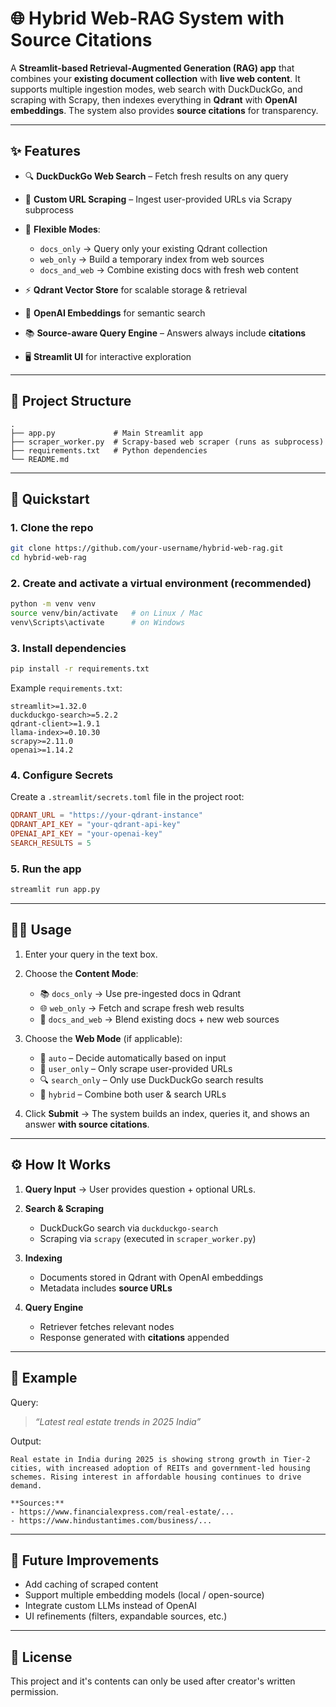 # 🌐 Hybrid Web-RAG System with Source Citations

A **Streamlit-based Retrieval-Augmented Generation (RAG) app** that combines your **existing document collection** with **live web content**. It supports multiple ingestion modes, web search with DuckDuckGo, and scraping with Scrapy, then indexes everything in **Qdrant** with **OpenAI embeddings**. The system also provides **source citations** for transparency.

---

## ✨ Features

* 🔍 **DuckDuckGo Web Search** – Fetch fresh results on any query
* 🔗 **Custom URL Scraping** – Ingest user-provided URLs via Scrapy subprocess
* 🧩 **Flexible Modes**:

  * `docs_only` → Query only your existing Qdrant collection
  * `web_only` → Build a temporary index from web sources
  * `docs_and_web` → Combine existing docs with fresh web content
* ⚡ **Qdrant Vector Store** for scalable storage & retrieval
* 🔑 **OpenAI Embeddings** for semantic search
* 📚 **Source-aware Query Engine** – Answers always include **citations**
* 🖥️ **Streamlit UI** for interactive exploration

---

## 📂 Project Structure

```
.
├── app.py             # Main Streamlit app
├── scraper_worker.py  # Scrapy-based web scraper (runs as subprocess)
├── requirements.txt   # Python dependencies
└── README.md
```

---

## 🚀 Quickstart

### 1. Clone the repo

```bash
git clone https://github.com/your-username/hybrid-web-rag.git
cd hybrid-web-rag
```

### 2. Create and activate a virtual environment (recommended)

```bash
python -m venv venv
source venv/bin/activate   # on Linux / Mac
venv\Scripts\activate      # on Windows
```

### 3. Install dependencies

```bash
pip install -r requirements.txt
```

Example `requirements.txt`:

```
streamlit>=1.32.0
duckduckgo-search>=5.2.2
qdrant-client>=1.9.1
llama-index>=0.10.30
scrapy>=2.11.0
openai>=1.14.2
```

### 4. Configure Secrets

Create a `.streamlit/secrets.toml` file in the project root:

```toml
QDRANT_URL = "https://your-qdrant-instance"
QDRANT_API_KEY = "your-qdrant-api-key"
OPENAI_API_KEY = "your-openai-key"
SEARCH_RESULTS = 5
```

### 5. Run the app

```bash
streamlit run app.py
```

---

## 🧑‍💻 Usage

1. Enter your query in the text box.
2. Choose the **Content Mode**:

   * 📚 `docs_only` → Use pre-ingested docs in Qdrant
   * 🌐 `web_only` → Fetch and scrape fresh web results
   * 🧹 `docs_and_web` → Blend existing docs + new web sources
3. Choose the **Web Mode** (if applicable):

   * 🤖 `auto` – Decide automatically based on input
   * 🔗 `user_only` – Only scrape user-provided URLs
   * 🔍 `search_only` – Only use DuckDuckGo search results
   * 🧪 `hybrid` – Combine both user & search URLs
4. Click **Submit** → The system builds an index, queries it, and shows an answer **with source citations**.

---

## ⚙️ How It Works

1. **Query Input** → User provides question + optional URLs.
2. **Search & Scraping**

   * DuckDuckGo search via `duckduckgo-search`
   * Scraping via `scrapy` (executed in `scraper_worker.py`)
3. **Indexing**

   * Documents stored in Qdrant with OpenAI embeddings
   * Metadata includes **source URLs**
4. **Query Engine**

   * Retriever fetches relevant nodes
   * Response generated with **citations** appended

---

## 📖 Example

Query:

> *“Latest real estate trends in 2025 India”*

Output:

```
Real estate in India during 2025 is showing strong growth in Tier-2 cities, with increased adoption of REITs and government-led housing schemes. Rising interest in affordable housing continues to drive demand.

**Sources:**
- https://www.financialexpress.com/real-estate/...
- https://www.hindustantimes.com/business/...
```

---

## 🔮 Future Improvements

* Add caching of scraped content
* Support multiple embedding models (local / open-source)
* Integrate custom LLMs instead of OpenAI
* UI refinements (filters, expandable sources, etc.)

---

## 📜 License

This project and it's contents can only be used after creator's written permission.
